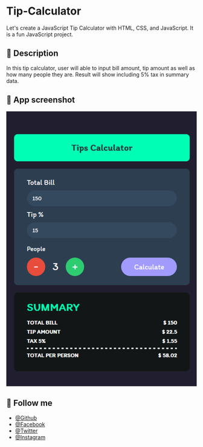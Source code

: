 # Tip-Calculator

Let's create a JavaScript Tip Calculator with HTML, CSS, and JavaScript. It is a fun JavaScript project.

## 📝 Description

In this tip calculator, user will able to input bill amount, tip amount as well as how many people they are. Result will show including 5% tax in summary data.

## 🥰 App screenshot

![Logo](https://github.com/shovoalways/tip-calculator/blob/main/tipApp/img/Screenshot_1.png?raw=true)

## 🥰 Follow me

- [@Github](https://github.com/shovoalways/)
- [@Facebook](https://facebook.com/shovoalways/)
- [@Twitter](https://twitter.com/shovoalways/)
- [@Instagram](https://instagram.com/shovoalways/)
